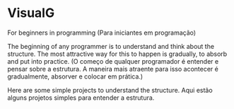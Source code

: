 # VisualG
For beginners in programming
(Para iniciantes em programação)

The beginning of any programmer is to understand and think about the structure.
The most attractive way for this to happen is gradually, to absorb and put into practice.
(O começo de qualquer programador é entender e pensar sobre a estrutura.
A maneira mais atraente para isso acontecer é gradualmente, absorver e colocar em prática.)

Here are some simple projects to understand the structure.
Aqui estão alguns projetos simples para entender a estrutura.
